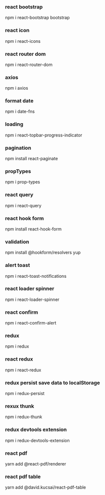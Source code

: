 ### react bootstrap

npm i react-bootstrap bootstrap

### react icon

npm i react-icons

### react router dom

npm i react-router-dom

### axios
npm i axios

### format date
npm i date-fns

### loading
npm i react-topbar-progress-indicator

### pagination
npm install react-paginate

### propTypes
npm i prop-types

### react query
npm i react-query

### react hook form
npm install react-hook-form

### validation
npm install @hookform/resolvers yup

### alert toast
npm i react-toast-notifications

### react loader spinner
npm i react-loader-spinner

### react confirm
npm i react-confirm-alert

### redux
npm i redux

### react redux
npm i react-redux

### redux persist save data to localStorage
npm i redux-persist

### rexux thunk
npm i redux-thunk

### redux devtools extension
npm i redux-devtools-extension

### react pdf
yarn add @react-pdf/renderer

### react pdf table
yarn add @david.kucsai/react-pdf-table